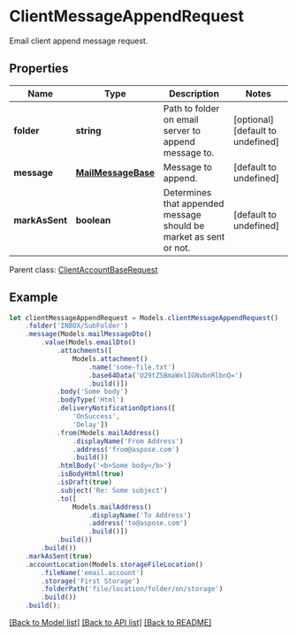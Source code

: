 # ClientMessageAppendRequest

Email client append message request.             

## Properties
Name | Type | Description | Notes
---- | ---- | ----------- | -----
**folder** | **string** | Path to folder on email server to append message to.              | [optional] [default to undefined]
**message** | [**MailMessageBase**](MailMessageBase.md) | Message to append.              | [default to undefined]
**markAsSent** | **boolean** | Determines that appended message should be market as sent or not.              | [default to undefined]

 Parent class: [ClientAccountBaseRequest](ClientAccountBaseRequest.md)


## Example
```typescript
let clientMessageAppendRequest = Models.clientMessageAppendRequest()
    .folder('INBOX/SubFolder')
    .message(Models.mailMessageDto()
        .value(Models.emailDto()
            .attachments([
                Models.attachment()
                    .name('some-file.txt')
                    .base64Data('U29tZSBmaWxlIGNvbnRlbnQ=')
                    .build()])
            .body('Some body')
            .bodyType('Html')
            .deliveryNotificationOptions([
                'OnSuccess',
                'Delay'])
            .from(Models.mailAddress()
                .displayName('From Address')
                .address('from@aspose.com')
                .build())
            .htmlBody('<b>Some body</b>')
            .isBodyHtml(true)
            .isDraft(true)
            .subject('Re: Some subject')
            .to([
                Models.mailAddress()
                    .displayName('To Address')
                    .address('to@aspose.com')
                    .build()])
            .build())
        .build())
    .markAsSent(true)
    .accountLocation(Models.storageFileLocation()
        .fileName('email.account')
        .storage('First Storage')
        .folderPath('file/location/folder/on/storage')
        .build())
    .build();
```


[[Back to Model list]](README.md#documentation-for-models) [[Back to API list]](README.md#documentation-for-api-endpoints) [[Back to README]](README.md)
